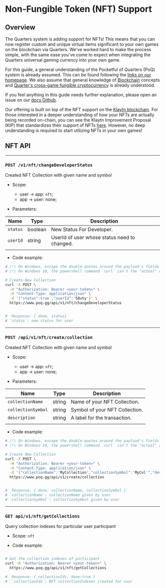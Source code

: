 # Non-Fungible Token (NFT) Support

## Overview

The Quarters system is adding support for NFTs! This means that you can now register custom and unique virtual items significant to your own games on the blockchain via Quarters. We've worked hard to make the process simple, with the same ease you've come to expect when integrating the Quarters universal gaming currency into your own game.

For this guide, a general understanding of the Pocketful of Quarters (PoQ) system is already assumed. This can be found following the [links on our homepage](https://www.poq.gg/). We also assume that general knowledge of [Blockchain](https://en.wikipedia.org/wiki/Blockchain) concepts and [Quarter's cross-game fungible cryptocurrency](https://invest.poq.gg/) is already understood.

If you feel anything in this guide needs further explanation, please open an issue on our [docs Github](https://github.com/weiks/poq-docs).

Our offering is built on top of the NFT support on the [Klaytn blockchain](https://www.klaytn.com/). For those interested in a deeper understanding of how your NFTs are actually being recorded on-chain, you can see the Klaytn Improvement Proposal (KIP) that standardizes their support of NFTs [here](https://kips.klaytn.com/KIPs/kip-17). However, no deep understanding is required to start utilizing NFTs in your own games!

## NFT API

---

### `POST /v1/nft/changeDeveloperStatus`

Created NFT Collection with given name and symbol

- Scope:

  - user -> app: `nft`;
  - app -> user: none;

- Parameters:

| Name     | Type    | Description                                  |
| -------- | ------- | -------------------------------------------- |
| `status` | boolean | New Status For Developer.                    |
| `userId` | string  | UserId of user whose status need to changed. |
|          |         |                                              |

- Code example:

```sh
# /!\ On Windows, escape the double-quotes around the payload's fields
# /!\ On Windows 10, the powershell command `curl` isn't the "actual" curl

# Create New Collection
curl -X POST \
  -H "Authorization: Bearer <your-token>" \
  -H "Content-Type: application/json" \
  -d '{"status":true ,"userId":'58uty'}' \
  https://www.poq.gg/api/v1/nft/changeDeveloperStatus


#  Response: { done, status}
# `status`: new status for user
```

---

### `POST /api/v1/nft/create/collection`

Created NFT Collection with given name and symbol

- Scope:

  - user -> app: `nft`;
  - app -> user: none;

- Parameters:

| Name               | Type   | Description                    |
| ------------------ | ------ | ------------------------------ |
| `collectionName`   | string | Name of your NFT Collection.   |
| `collectionSymbol` | string | Symbol of your NFT Collection. |
| `description`      | string | A label for the transaction.   |
|                    |        |                                |

- Code example:

```sh
# /!\ On Windows, escape the double-quotes around the payload's fields
# /!\ On Windows 10, the powershell command `curl` isn't the "actual" curl

# Create New Collection
curl -X POST \
  -H "Authorization: Bearer <your-token>" \
  -H "Content-Type: application/json" \
  -d '{"collectionName":'MyCollection',"collectionSymbol":'MyCol'","description":'My First NFT Collection'}' \
  https://www.poq.gg/api/v1/create/collection


#  Response: { done, collectionName, collectionSymbol }
# `collectionName`: collectionName given by user
# `collectionSymbol`: collectionSymbol given by user
```

---

### `GET api/v1/nft/getCollections`

Query collection indexes for particular user participant

- Scope: `nft`

- Code example:

```sh

# Get the collection indexes of participant
curl -H "Authorization: Bearer <your-token>" \
  https://www.poq.gg/api/v1/nft/getCollections

#  Response: { collectionIds, done:true }
#  `collectionIds`: NFT collectionIndexes created for user
```
